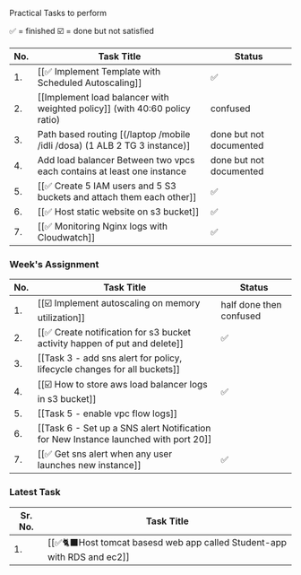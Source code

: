 Practical Tasks to perform

✅ = finished
☑️ = done but not satisfied

| No. | Task Title                                                                 | Status                  |
| --- | -------------------------------------------------------------------------- | ----------------------- |
| 1.  | [[✅ Implement Template with Scheduled Autoscaling]]                        | ✅                       |
| 2.  | [[Implement load balancer with weighted policy]] (with 40:60 policy ratio) | confused                |
| 3.  | Path based routing [(/laptop /mobile /idli /dosa) (1 ALB 2 TG 3 instance)] | done but not documented |
| 4.  | Add load balancer Between two vpcs each contains at least one instance     | done but not documented |
| 5.  | [[✅ Create 5 IAM users and 5 S3 buckets and attach them each other]]       | ✅                       |
| 6.  | [[✅ Host static website on s3 bucket]]                                     | ✅                       |
| 7.  | [[✅ Monitoring Nginx logs with Cloudwatch]]                                | ✅                       |

### Week's Assignment

| No. | Task Title                                                                          | Status                  |
| --- | ----------------------------------------------------------------------------------- | ----------------------- |
| 1.  | [[☑️ Implement autoscaling on memory utilization]]                                  | half done then confused |
| 2.  | [[✅ Create notification for s3 bucket activity happen of put and delete]]           | ✅                       |
| 3.  | [[Task 3 - add sns alert for policy, lifecycle changes for all buckets]]            |                         |
| 4.  | [[☑️ How to store aws load balancer logs in s3 bucket]]                             | ✅                       |
| 5.  | [[Task 5 - enable vpc flow logs]]                                                   |                         |
| 6.  | [[Task 6 - Set up a SNS alert Notification for New Instance launched with port 20]] |                         |
| 7.  | [[✅ Get sns alert when any user launches new instance]]                    | ✅                       |

### Latest Task

| Sr.  No. | Task Title                                                              |
| -------- | ----------------------------------------------------------------------- |
| 1.       | [[✅🐈‍⬛Host tomcat basesd web app called Student-app with RDS and ec2]] |
